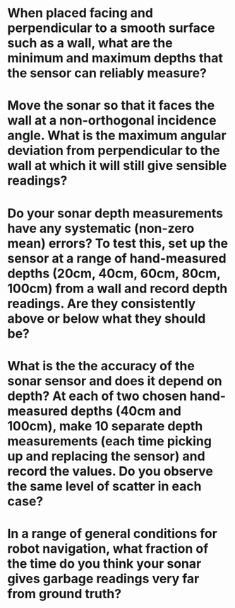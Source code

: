 # When placed facing and perpendicular to a smooth surface such as a wall, what are the minimum and maximum depths that the sensor can reliably measure?

# Move the sonar so that it faces the wall at a non-orthogonal incidence angle. What is the maximum angular deviation from perpendicular to the wall at which it will still give sensible readings?

# Do your sonar depth measurements have any systematic (non-zero mean) errors? To test this, set up the sensor at a range of hand-measured depths (20cm, 40cm, 60cm, 80cm, 100cm) from a wall and record depth readings. Are they consistently above or below what they should be?

# What is the the accuracy of the sonar sensor and does it depend on depth? At each of two chosen hand-measured depths (40cm and 100cm), make 10 separate depth measurements (each time picking up and replacing the sensor) and record the values. Do you observe the same level of scatter in each case?

# In a range of general conditions for robot navigation, what fraction of the time do you think your sonar gives garbage readings very far from ground truth?

